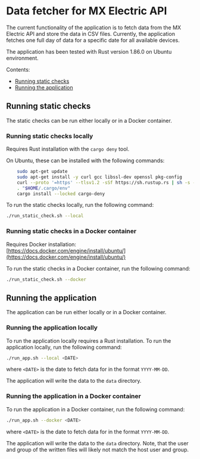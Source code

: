 # Data fetcher for MX Electric API

The current functionality of the application is to fetch data from the MX Electric API and store the data in CSV files.
Currently, the application fetches one full day of data for a specific date for all available devices.

The application has been tested with Rust version 1.86.0 on Ubuntu environment.

Contents:

- [Running static checks](#running-static-checks)
- [Running the application](#running-the-application)

## Running static checks

The static checks can be run either locally or in a Docker container.

### Running static checks locally

Requires Rust installation with the `cargo deny` tool.

On Ubuntu, these can be installed with the following commands:

```bash
    sudo apt-get update
    sudo apt-get install -y curl gcc libssl-dev openssl pkg-config
    curl --proto '=https' --tlsv1.2 -sSf https://sh.rustup.rs | sh -s -- -y
    . "$HOME/.cargo/env"
    cargo install --locked cargo-deny
```

To run the static checks locally, run the following command:

```bash
./run_static_check.sh --local
```

### Running static checks in a Docker container

Requires Docker installation: [https://docs.docker.com/engine/install/ubuntu/](https://docs.docker.com/engine/install/ubuntu/)

To run the static checks in a Docker container, run the following command:

```bash
./run_static_check.sh --docker
```

## Running the application

The application can be run either locally or in a Docker container.

### Running the application locally

To run the application locally requires a Rust installation. To run the application locally, run the following command:

```bash
./run_app.sh --local <DATE>
```

where `<DATE>` is the date to fetch data for in the format `YYYY-MM-DD`.

The application will write the data to the `data` directory.

### Running the application in a Docker container

To run the application in a Docker container, run the following command:

```bash
./run_app.sh --docker <DATE>
```

where `<DATE>` is the date to fetch data for in the format `YYYY-MM-DD`.

The application will write the data to the `data` directory. Note, that the user and group of the written files will likely not match the host user and group.
